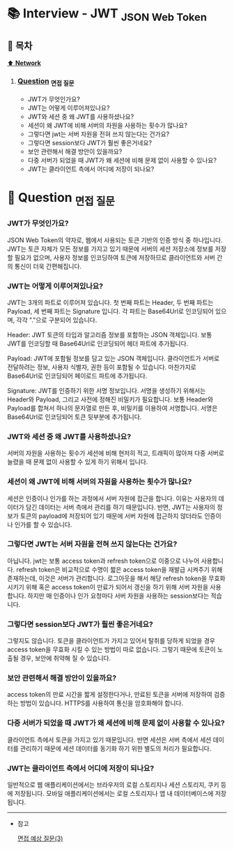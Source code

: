 # :books: Interview - JWT <sub>JSON Web Token</sub>

## :bookmark_tabs: 목차

[:arrow_up: **Network**](../README.md)

1. ### [Question](#) <sub>면접 질문</sub>

   - JWT가 무엇인가요?
   - JWT는 어떻게 이루어져있나요?
   - JWT와 세션 중 왜 JWT를 사용하셨나요?
   - 세션이 왜 JWT에 비해 서버의 자원을 사용하는 횟수가 많나요?
   - 그렇다면 jwt는 서버 자원을 전혀 쓰지 않는다는 건가요?
   - 그렇다면 session보다 JWT가 훨씬 좋은거네요?
   - 보안 관련해서 해결 방안이 있을까요?
   - 다중 서버가 되었을 때 JWT가 왜 세션에 비해 문제 없이 사용할 수 있나요?
   - JWT는 클라이언트 측에서 어디에 저장이 되나요?

# :closed_book: Question <sub>면접 질문</sub>

### JWT가 무엇인가요?
JSON Web Token의 약자로, 웹에서 사용되는 토큰 기반의 인증 방식 중 하나입니다.
JWT는 토큰 자체가 모든 정보를 가지고 있기 때문에 서버의 세션 저장소에 정보를 저장할 필요가 없으며, 사용자 정보를 인코딩하여 토큰에 저장하므로 클라이언트와 서버 간의 통신이 더욱 간편해집니다.

### JWT는 어떻게 이루어져있나요?
JWT는 3개의 파트로 이루어져 있습니다.
첫 번째 파트는 Header, 두 번째 파트는 Payload, 세 번째 파트는 Signature 입니다.
각 파트는 Base64Url로 인코딩되어 있으며, 각각 "."으로 구분되어 있습니다.

Header: JWT 토큰의 타입과 알고리즘 정보를 포함하는 JSON 객체입니다. 보통 JWT를 인코딩할 때 Base64Url로 인코딩되어 헤더 파트에 추가됩니다.

Payload: JWT에 포함될 정보를 담고 있는 JSON 객체입니다. 클라이언트가 서버로 전달하려는 정보, 사용자 식별자, 권한 등이 포함될 수 있습니다. 마찬가지로 Base64Url로 인코딩되어 페이로드 파트에 추가됩니다.

Signature: JWT를 인증하기 위한 서명 정보입니다. 서명을 생성하기 위해서는 Header와 Payload, 그리고 사전에 정해진 비밀키가 필요합니다. 보통 Header와 Payload를 합쳐서 하나의 문자열로 만든 후, 비밀키를 이용하여 서명합니다. 서명은 Base64Url로 인코딩되어 토큰 뒷부분에 추가됩니다.

### JWT와 세션 중 왜 JWT를 사용하셨나요?

서버의 자원을 사용하는 횟수가 세션에 비해 현저히 적고, 트래픽이 많아져 다중 서버로 늘렸을 때 문제 없이 사용할 수 있게 하기 위해서 입니다.

### 세션이 왜 JWT에 비해 서버의 자원을 사용하는 횟수가 많나요?

세션은 인증이나 인가를 하는 과정에서 서버 자원에 접근을 합니다. 이유는 사용자의 데이터가 담긴 데이터는 서버 측에서 관리를 하기 때문입니다.
반면, JWT는 사용자의 정보가 토큰의 payload에 저장되어 있기 때문에 서버 자원에 접근하지 않더라도 인증이나 인가를 할 수 있습니다.

### 그렇다면 JWT는 서버 자원을 전혀 쓰지 않는다는 건가요?
아닙니다. jwt는 보통 access token과 refresh token으로 이중으로 나누어 사용합니다. refresh token은 비교적으로 수명이 짧은 access token을 재발급 시켜주기 위해 존재하는데, 이것은 서버가 관리합니다. 로그아웃을 해서 해당 refresh token을 무효화 시키기 위해 혹은 access token이 만료가 되어서 갱신을 하기 위해 서버 자원을 사용합니다. 하지만 매 인증이나 인가 요청마다 서버 자원을 사용하는 session보다는 적습니다.

### 그렇다면 session보다 JWT가 훨씬 좋은거네요?
그렇지도 않습니다. 토큰을 클라이언트가 가지고 있어서 탈취를 당하게 되었을 경우 access token을 무효화 시킬 수 있는 방법이 따로 없습니다. 그렇기 때문에 토큰이 노출될 경우, 보안에 취약해 질 수 있습니다.


### 보안 관련해서 해결 방안이 있을까요?
access token의 만료 시간을 짧게 설정한다거나, 만료된 토큰을 서버에 저장하여 검증하는 방법이 있습니다.
HTTPS를 사용하여 통신을 암호화해야 합니다.

### 다중 서버가 되었을 때 JWT가 왜 세션에 비해 문제 없이 사용할 수 있나요?
클라이언트 측에서 토큰을 가지고 있기 때문입니다. 반면 세션은 서버 측에서 세션 데이터를 관리하기 때문에 세션 데이터를 동기화 하기 위한 별도의 처리가 필요합니다.

### JWT는 클라이언트 측에서 어디에 저장이 되나요?
일반적으로 웹 애플리케이션에서는 브라우저의 로컬 스토리지나 세션 스토리지, 쿠키 등에 저장됩니다. 모바일 애플리케이션에서는 로컬 스토리지나 앱 내 데이터베이스에 저장됩니다.

---

- 참고

   [면접 예상 질문(3)](https://velog.io/@cis07385/%EB%A9%B4%EC%A0%91-%EC%98%88%EC%83%81-%EC%A7%88%EB%AC%B83)